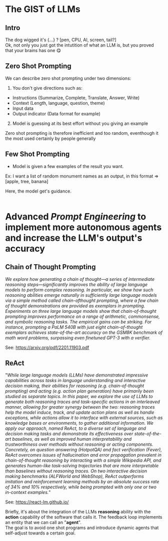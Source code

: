 # The GIST of LLMs

## Intro

The dog wigged it's {...} ? [pen, CPU, AI, screen, tail?]<br>
Ok, not only you just got the intutition of what an LLM is, but you proved that your brains has one :yum:

## Zero Shot Prompting

We can describe zero shot prompting under two dimensions:

1.  You don't give directions such as:

- Instructions (Summarize, Complete, Translate, Answer, Write)
- Context (Length, language, question, theme)
- Input data
- Output indicator (Data format for example)

2. Model is guessing at its best effort without you giving an example

Zero shot prompting is therefore inefficient and too random, eventhough it the most used certainly by people generally

## Few Shot Prompting

- Model is given a few examples of the result you want.

Ex: I want a list of random monument names as an output, in this format => [apple, tree, banana]
<br>

Here, the model get's guidance. <br><br>

# Advanced *Prompt Engineering* to implement more autonomous agents and increase the LLM's output's accuracy

##  Chain of Thought Prompting

*We explore how generating a chain of thought—a series of intermediate reasoning
steps—significantly improves the ability of large language models to perform
complex reasoning. In particular, we show how such reasoning abilities emerge
naturally in sufficiently large language models via a simple method called chain-ofthought prompting, where a few chain of thought demonstrations are provided as
exemplars in prompting.
Experiments on three large language models show that chain-of-thought prompting
improves performance on a range of arithmetic, commonsense, and symbolic
reasoning tasks. The empirical gains can be striking. For instance, prompting a
PaLM 540B with just eight chain-of-thought exemplars achieves state-of-the-art
accuracy on the GSM8K benchmark of math word problems, surpassing even
finetuned GPT-3 with a verifier.*

See: https://arxiv.org/pdf/2201.11903.pdf
<br>

## ReAct

"*While large language models (LLMs) have demonstrated impressive capabilities across tasks in language understanding and interactive decision making, their abilities for reasoning (e.g. chain-of-thought prompting) and acting (e.g. action plan generation) have primarily been studied as separate topics. In this paper, we explore the use of LLMs to generate both reasoning traces and task-specific actions in an interleaved manner, allowing for greater synergy between the two: reasoning traces help the model induce, track, and update action plans as well as handle exceptions, while actions allow it to interface with external sources, such as knowledge bases or environments, to gather additional information. We apply our approach, named ReAct, to a diverse set of language and decision making tasks and demonstrate its effectiveness over state-of-the-art baselines, as well as improved human interpretability and trustworthiness over methods without reasoning or acting components. Concretely, on question answering (HotpotQA) and fact verification (Fever), ReAct overcomes issues of hallucination and error propagation prevalent in chain-of-thought reasoning by interacting with a simple Wikipedia API, and generates human-like task-solving trajectories that are more interpretable than baselines without reasoning traces. On two interactive decision making benchmarks (ALFWorld and WebShop), ReAct outperforms imitation and reinforcement learning methods by an absolute success rate of 34% and 10% respectively, while being prompted with only one or two in-context examples.*" <br>

See: https://react-lm.github.io/
<br>

Briefly, it's about the integration of the LLMs **reasoning** ability with the **action** capability of the software that calls it. The feedback loop implements an entity that we can call an "**agent**". <br>
The goal is to avoid one shot programs and introduce dynamic agents that self-adjust towards a certain goal.

<br>

